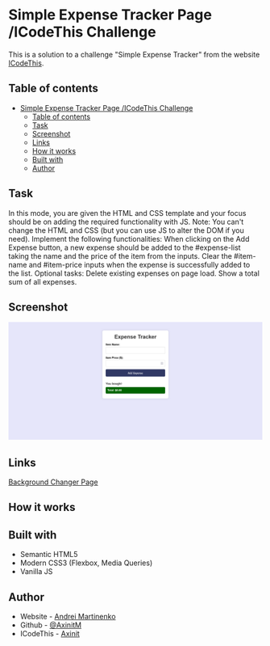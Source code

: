 # Simple Expense Tracker Page /ICodeThis Challenge

This is a solution to a challenge "Simple Expense Tracker" from the website [ICodeThis](https://icodethis.com/modes/functional/37).

## Table of contents
- [Simple Expense Tracker Page /ICodeThis Challenge](#simple-expense-tracker-page-icodethis-challenge)
  - [Table of contents](#table-of-contents)
  - [Task](#task)
  - [Screenshot](#screenshot)
  - [Links](#links)
  - [How it works](#how-it-works)
  - [Built with](#built-with)
  - [Author](#author)

## Task

In this mode, you are given the HTML and CSS template and your focus should be on adding the required functionality with JS.
Note: You can't change the HTML and CSS (but you can use JS to alter the DOM if you need).
Implement the following functionalities:
When clicking on the Add Expense button, a new expense should be added to the #expense-list taking the name and the price of the item from the inputs.
Clear the #item-name and #item-price inputs when the expense is successfully added to the list.
Optional tasks: 
Delete existing expenses on page load. 
Show a total sum of all expenses.


## Screenshot

![](./images/screenshot.png)

## Links

[Background Changer Page](https://your-solution-url.com)

## How it works

## Built with

- Semantic HTML5
- Modern CSS3 (Flexbox, Media Queries)
- Vanilla JS

## Author

- Website - [Andrei Martinenko](https://www.frontender.biz)
- Github - [@AxinitM](https://github.com/AxinitM)
- ICodeThis - [Axinit](https://icodethis.com/Axinit)
